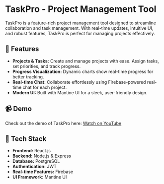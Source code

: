 # TaskPro - Project Management Tool  

TaskPro is a feature-rich project management tool designed to streamline collaboration and task management. With real-time updates, intuitive UI, and robust features, TaskPro is perfect for managing projects effectively.  

## 🚀 Features  
- **Projects & Tasks:** Create and manage projects with ease. Assign tasks, set priorities, and track progress.  
- **Progress Visualization:** Dynamic charts show real-time progress for better tracking.  
- **Real-time Chat:** Collaborate effortlessly using Firebase-powered real-time chat for each project.  
- **Modern UI:** Built with Mantine UI for a sleek, user-friendly design.  

## 📹 Demo  
Check out the demo of TaskPro here: [Watch on YouTube](https://youtu.be/NcVJ8NZm8xQ?si=7CJCfmWVBvf-8cP2)  

## 🔧 Tech Stack  
- **Frontend:** React.js  
- **Backend:** Node.js & Express  
- **Database:** PostgreSQL  
- **Authentication:** JWT  
- **Real-time Features:** Firebase  
- **UI Framework:** Mantine UI  
